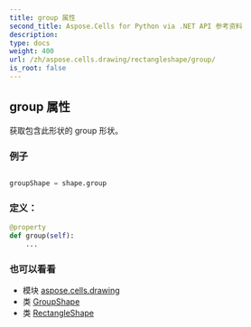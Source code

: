 ```yaml
---
title: group 属性
second_title: Aspose.Cells for Python via .NET API 参考资料
description:
type: docs
weight: 400
url: /zh/aspose.cells.drawing/rectangleshape/group/
is_root: false
---
```

## group 属性

获取包含此形状的 group 形状。

### 例子

```python

groupShape = shape.group

```
### 定义：
```python
@property
def group(self):
    ...
```

### 也可以看看
* 模块 [aspose.cells.drawing](../../)
* 类 [GroupShape](/cells/python-net/zh/aspose.cells.drawing/groupshape)
* 类 [RectangleShape](/cells/python-net/zh/aspose.cells.drawing/rectangleshape)
